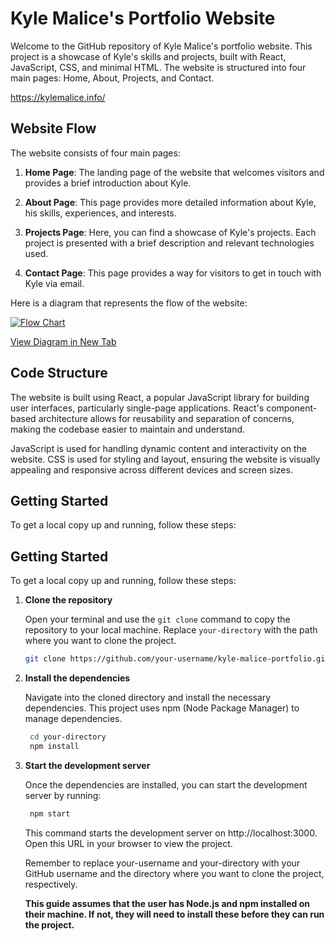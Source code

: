 # Kyle Malice's Portfolio Website

Welcome to the GitHub repository of Kyle Malice's portfolio website. This project is a showcase of Kyle's skills and projects, built with React, JavaScript, CSS, and minimal HTML. The website is structured into four main pages: Home, About, Projects, and Contact.

https://kylemalice.info/

## Website Flow

The website consists of four main pages:

1. **Home Page**: The landing page of the website that welcomes visitors and provides a brief introduction about Kyle.

2. **About Page**: This page provides more detailed information about Kyle, his skills, experiences, and interests.

3. **Projects Page**: Here, you can find a showcase of Kyle's projects. Each project is presented with a brief description and relevant technologies used.

4. **Contact Page**: This page provides a way for visitors to get in touch with Kyle via email.

Here is a diagram that represents the flow of the website:

[![Flow Chart](https://mermaid.ink/img/pako:eNplkMsOgjAQRX-FzBp-gIWJr8SNCYnurIuRjojalpSyMIR_dygPS1zN9Nzb2-m0kBtJkEJhsXpE543QUXQwii4C-hJlWJCAa4_XN9M45r6GQmbNk3JXsza1obw12mHe3xy7UPSPJMlqSF-QKWsBx4h5nj_njwbWeayAQwyKrMJS8vfb3iXAPUjxZCm3Eu1LgNAd-7Bx5vTROaTONhRDU0l0tCuRt6aWcC9LZyykd3zXDMkfj8OO_aq7L5FIew4?type=png)](https://mermaid.live/edit#pako:eNplkMsOgjAQRX-FzBp-gIWJr8SNCYnurIuRjojalpSyMIR_dygPS1zN9Nzb2-m0kBtJkEJhsXpE543QUXQwii4C-hJlWJCAa4_XN9M45r6GQmbNk3JXsza1obw12mHe3xy7UPSPJMlqSF-QKWsBx4h5nj_njwbWeayAQwyKrMJS8vfb3iXAPUjxZCm3Eu1LgNAd-7Bx5vTROaTONhRDU0l0tCuRt6aWcC9LZyykd3zXDMkfj8OO_aq7L5FIew4)

[View Diagram in New Tab](https://mermaid.ink/img/pako:eNplkMsOgjAQRX-FzBp-gIWJr8SNCYnurIuRjojalpSyMIR_dygPS1zN9Nzb2-m0kBtJkEJhsXpE543QUXQwii4C-hJlWJCAa4_XN9M45r6GQmbNk3JXsza1obw12mHe3xy7UPSPJMlqSF-QKWsBx4h5nj_njwbWeayAQwyKrMJS8vfb3iXAPUjxZCm3Eu1LgNAd-7Bx5vTROaTONhRDU0l0tCuRt6aWcC9LZyykd3zXDMkfj8OO_aq7L5FIew4?type=png)

## Code Structure

The website is built using React, a popular JavaScript library for building user interfaces, particularly single-page applications. React's component-based architecture allows for reusability and separation of concerns, making the codebase easier to maintain and understand.

JavaScript is used for handling dynamic content and interactivity on the website. CSS is used for styling and layout, ensuring the website is visually appealing and responsive across different devices and screen sizes.


## Getting Started

To get a local copy up and running, follow these steps:

## Getting Started

To get a local copy up and running, follow these steps:

1. **Clone the repository**

   Open your terminal and use the `git clone` command to copy the repository to your local machine. Replace `your-directory` with the path where you want to clone the project.

   ```bash
   git clone https://github.com/your-username/kyle-malice-portfolio.git your-directory
   ```

2. **Install the dependencies**

   Navigate into the cloned directory and install the necessary dependencies. This project uses npm (Node Package Manager) to manage dependencies.
    ```bash
     cd your-directory
     npm install
   ```
3. **Start the development server**

   Once the dependencies are installed, you can start the development server by running:
    ```bash
     npm start
   ```
    This command starts the development server on http://localhost:3000. Open this URL in your browser to view the project.

    Remember to replace your-username and your-directory with your GitHub username and the directory where you want to clone the project, respectively.


    **This guide assumes that the user has Node.js and npm installed on their machine. If not, they will need to install these before they can run the project.**




